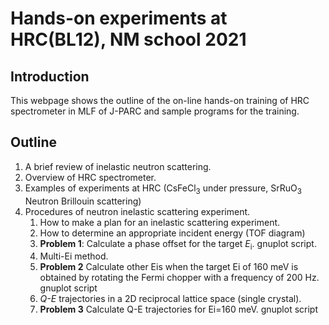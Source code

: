 # Hands-on experiments at HRC(BL12), NM school 2021

## Introduction
 This webpage shows the outline of the on-line hands-on training of HRC spectrometer in MLF of J-PARC and sample programs for the training. 
 
## Outline
1. A brief review of inelastic neutron scattering.
2. Overview of HRC spectrometer. 
3. Examples of experiments at HRC (CsFeCl<sub>3</sub> under pressure, SrRuO<sub>3</sub> Neutron Brillouin scattering) 
4. Procedures of neutron inelastic scattering experiment.
    1. How to make a plan for an inelastic scattering experiment.
    2. How to determine an appropriate incident energy (TOF diagram)
    3. **Problem 1**: Calculate a phase offset for the target _E_<sub>i</sub>. gnuplot script.
    4. Multi-Ei method.
    5. **Problem 2** Calculate other Eis when the target Ei of 160 meV is obtained by rotating the Fermi chopper with a frequency of 200 Hz. gnuplot script 
    6. _Q-E_ trajectories in a 2D reciprocal lattice space (single crystal). 
    7. **Problem 3** Calculate Q-E trajectories for Ei=160 meV.  gnuplot script 
